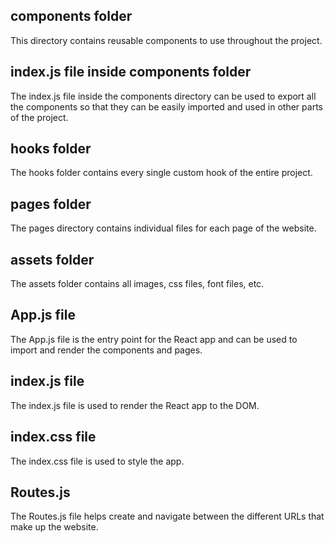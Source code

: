 ## components folder
This directory contains reusable components to use throughout the project.

## index.js file inside components folder 
The index.js file inside the components directory can be used to export all the components so that they can be easily imported and used in other parts of the project.

## hooks folder
The hooks folder contains every single custom hook of the entire project.

## pages folder
The pages directory contains individual files for each page of the website.

## assets folder 
The assets folder contains all images, css files, font files, etc.

## App.js file
The App.js file is the entry point for the React app and can be used to import and render the components and pages.

## index.js file 
The index.js file is used to render the React app to the DOM.

## index.css file
The index.css file is used to style the app.

## Routes.js
The Routes.js file helps create and navigate between the different URLs that make up the website.